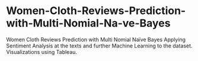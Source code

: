 # Women-Cloth-Reviews-Prediction-with-Multi-Nomial-Na-ve-Bayes
Women Cloth Reviews Prediction with Multi Nomial Naïve Bayes
Applying Sentiment Analysis at the texts and further Machine Learning to the dataset. Visualizations using Tableau.

